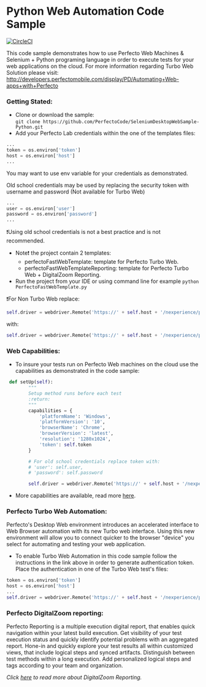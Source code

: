 # Python Web Automation Code Sample

[![CircleCI](https://circleci.com/gh/PerfectoCode/SeleniumDesktopWebSample-Python.svg?style=shield)](https://circleci.com/gh/PerfectoCode/SeleniumDesktopWebSample-Python)

This code sample demonstrates how to use Perfecto Web Machines & Selenium + Python programing language in order to execute tests 
for your web applications on the cloud.
For more information regarding Turbo Web Solution please visit: http://developers.perfectomobile.com/display/PD/Automating+Web-apps+with+Perfecto

### Getting Stated: 
- Clone or download the sample:<br/> `git clone https://github.com/PerfectoCode/SeleniumDesktopWebSample-Python.git`
- Add your Perfecto Lab credentials within the one of the templates files:
```Python
...
token = os.environ['token']
host = os.environ['host']
... 
```
You may want to use env variable for your credentials as demonstrated.

Old school credentials may be used by replacing the security token with username and password (Not available for Turbo Web)
```Python
...
user = os.environ['user']
password = os.environ['password']
...
```
:exclamation:Using old school credentials is not a best practice and is not recommended.

- Note:exclamation: the project contain 2 templates:
    - perfectoFastWebTemplate: template for Perfecto Turbo Web.
    - perfectoFastWebTemplateReporting: template for Perfecto Turbo Web + DigitalZoom Reporting.
- Run the project from your IDE or using command line for example `python PerfectoFastWebTemplate.py`

:exclamation:For Non Turbo Web replace:
```Python
self.driver = webdriver.Remote('https://' + self.host + '/nexperience/perfectomobile/wd/hub/fast', capabilities)
```
with:
```Python
self.driver = webdriver.Remote('https://' + self.host + '/nexperience/perfectomobile/wd/hub', capabilities)
```

### Web Capabilities:

- To insure your tests run on Perfecto Web machines on the cloud use the capabilities as demonstrated in the code sample: <br/>
```Python
 def setUp(self):
        """
        Setup method runs before each test
        :return: 
        """
        capabilities = {
            'platformName': 'Windows',
            'platformVersion': '10',
            'browserName': 'Chrome',
            'browserVersion': 'latest',
            'resolution': '1280x1024',
            'token': self.token
        }

        # For old school credentials replace token with:
        # 'user': self.user,
        # 'password': self.password

        self.driver = webdriver.Remote('https://' + self.host + '/nexperience/perfectomobile/wd/hub/fast', capabilities)
```

- More capabilities are available, read more [here](http://developers.perfectomobile.com/display/PD/Supported+Platforms).

### Perfecto Turbo Web Automation:

Perfecto's Desktop Web environment introduces an accelerated interface to Web Browser automation with its new Turbo web interface. Using this new environment will allow you to connect quicker to the browser "device" you select for automating and testing your web application.

- To enable Turbo Web Automation in this code sample follow the instructions in the link above in order to generate authentication token.
Place the authentication in one of the Turbo Web test's files:
```Python
token = os.environ['token']
host = os.environ['host']
...
self.driver = webdriver.Remote('https://' + self.host + '/nexperience/perfectomobile/wd/hub/fast', capabilities)
```

### Perfecto DigitalZoom reporting:

Perfecto Reporting is a multiple execution digital report, that enables quick navigation within your latest build execution. Get visibility of your test execution status and quickly identify potential problems with an aggregated report.
Hone-in and quickly explore your test results all within customized views, that include logical steps and synced artifacts. Distinguish between test methods within a long execution. Add personalized logical steps and tags according to your team and organization.

*Click [here](http://developers.perfectomobile.com/display/PD/Reporting) to read more about DigitalZoom Reporting.*
